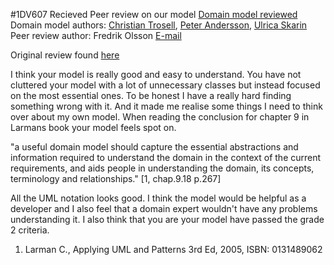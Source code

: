 #1DV607 Recieved Peer review on our model 
[Domain model reviewed](https://www.gliffy.com/go/publish/11103331)      
Domain model authors: [Christian Trosell](https://github.com/krockgardin), [Peter Andersson](https://github.com/sehnpaa), [Ulrica Skarin](https://github.com/ulricaskarin)  
Peer review author: Fredrik Olsson [E-mail](folep02)

Original review found [here](https://docs.google.com/document/d/1B8Hphj6zwPrxqFITpBx6zRbyOZUASMzI1lhNfYL-Qew/edit)

I think your model is really good and easy to understand. You have not cluttered your model with a lot of unnecessary classes but instead focused
on the most essential ones. To be honest I have a really hard finding something wrong with it. And it made me realise some things I need to think over about my
own model. When reading the conclusion for chapter 9 in Larmans book your model feels spot on.

"a useful domain model should capture the essential abstractions and information required to understand the domain in the context of the current
requirements, and aids people in understanding the domain, its concepts, terminology and relationships." [1, chap.9.18 p.267]

All the UML notation looks good. I think the model would be helpful as a developer and I also feel that a domain expert wouldn't have any 
problems understanding it. I also think that you are your model have passed the grade 2 criteria.

1. Larman C., Applying UML and Patterns 3rd Ed, 2005, ISBN: 0131489062
